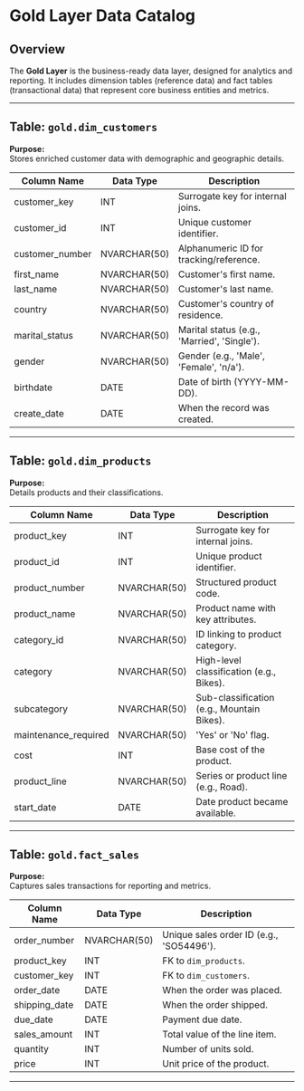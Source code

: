 # Gold Layer Data Catalog

## Overview
The **Gold Layer** is the business-ready data layer, designed for analytics and reporting. It includes dimension tables (reference data) and fact tables (transactional data) that represent core business entities and metrics.

---

## Table: `gold.dim_customers`

**Purpose:**  
Stores enriched customer data with demographic and geographic details.

| Column Name      | Data Type     | Description                                       |
|------------------|---------------|---------------------------------------------------|
| customer_key     | INT           | Surrogate key for internal joins.                 |
| customer_id      | INT           | Unique customer identifier.                       |
| customer_number  | NVARCHAR(50)  | Alphanumeric ID for tracking/reference.           |
| first_name       | NVARCHAR(50)  | Customer's first name.                            |
| last_name        | NVARCHAR(50)  | Customer's last name.                             |
| country          | NVARCHAR(50)  | Customer's country of residence.                  |
| marital_status   | NVARCHAR(50)  | Marital status (e.g., 'Married', 'Single').       |
| gender           | NVARCHAR(50)  | Gender (e.g., 'Male', 'Female', 'n/a').           |
| birthdate        | DATE          | Date of birth (YYYY-MM-DD).                       |
| create_date      | DATE          | When the record was created.                      |

---

## Table: `gold.dim_products`

**Purpose:**  
Details products and their classifications.

| Column Name           | Data Type     | Description                                       |
|------------------------|---------------|---------------------------------------------------|
| product_key            | INT           | Surrogate key for internal joins.                 |
| product_id             | INT           | Unique product identifier.                        |
| product_number         | NVARCHAR(50)  | Structured product code.                          |
| product_name           | NVARCHAR(50)  | Product name with key attributes.                 |
| category_id            | NVARCHAR(50)  | ID linking to product category.                   |
| category               | NVARCHAR(50)  | High-level classification (e.g., Bikes).          |
| subcategory            | NVARCHAR(50)  | Sub-classification (e.g., Mountain Bikes).        |
| maintenance_required   | NVARCHAR(50)  | 'Yes' or 'No' flag.                               |
| cost                   | INT           | Base cost of the product.                         |
| product_line           | NVARCHAR(50)  | Series or product line (e.g., Road).              |
| start_date             | DATE          | Date product became available.                    |

---

## Table: `gold.fact_sales`

**Purpose:**  
Captures sales transactions for reporting and metrics.

| Column Name     | Data Type     | Description                                       |
|------------------|---------------|---------------------------------------------------|
| order_number     | NVARCHAR(50)  | Unique sales order ID (e.g., 'SO54496').          |
| product_key      | INT           | FK to `dim_products`.                             |
| customer_key     | INT           | FK to `dim_customers`.                            |
| order_date       | DATE          | When the order was placed.                        |
| shipping_date    | DATE          | When the order shipped.                           |
| due_date         | DATE          | Payment due date.                                 |
| sales_amount     | INT           | Total value of the line item.                     |
| quantity         | INT           | Number of units sold.                             |
| price            | INT           | Unit price of the product.                        |

---

